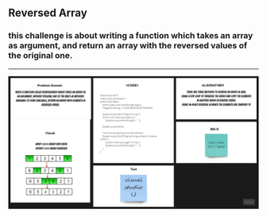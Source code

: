 Reversed Array 
-------------------------------
### this challenge is about writing a function which takes an array as argument, and return an array with the reversed values of the original one.

-------------------
![whiteBoeard](code1.jpg)
